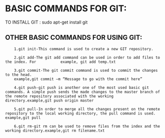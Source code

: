 # BASIC COMMANDS FOR GIT:

TO INSTALL GIT : sudo apt-get install git

## OTHER BASIC COMMANDS FOR USING GIT:

		1.git init-This command is used to create a new GIT repository. 

		2.git add-The git add command can be used in order to add files to the index. For 			example, git add temp.txt

		3.git commit-The git commit command is used to commit the changes to the head. 
		example,git commit –m “Message to go with the commit here”

		4.git push-git push is another one of the most used basic git commands. A simple push sends the made changes to the master branch of the remote repository associated with the working directory.example,git push origin master

		5.git pull-In order to merge all the changes present on the remote repository to the local working directory, the pull command is used. example,git pull

		6.git rm-git rm can be used to remove files from the index and the working directory.example,git rm filename.txt

